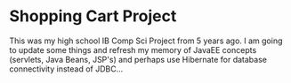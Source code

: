 # Shopping Cart Project
This was my high school IB Comp Sci Project from 5 years ago. I am going to update some things and refresh my memory of JavaEE concepts (servlets, Java Beans, JSP's) and perhaps use Hibernate for database connectivity instead of JDBC...
